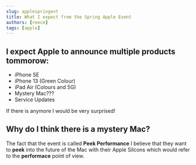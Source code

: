 ```yaml
---
slug: applespringevt
title: What I expect from the Spring Apple Event
authors: [reece]
tags: [apple]
---
```


## I expect Apple to announce multiple products tommorow:
- iPhone SE
- iPhone 13 (Green Colour)
- iPad Air (Colours and 5G)
- Mystery Mac???
- Service Updates

If there is anymore I would be very surprised!


## Why do I think there is a mystery Mac?
The fact that the event is called **Peek Performance** I believe that they want to **peek** into the future of the Mac with their Apple Silcons which would refer to the **performace** point of view.
